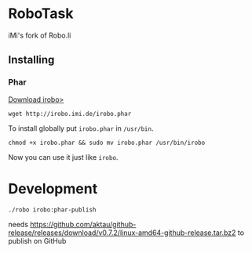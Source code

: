# RoboTask

iMi's fork of Robo.li

## Installing

### Phar

[Download irobo>](http://irobo.imi.de/irobo.phar)

```
wget http://irobo.imi.de/irobo.phar
```

To install globally put `irobo.phar` in `/usr/bin`.

```
chmod +x irobo.phar && sudo mv irobo.phar /usr/bin/irobo
```

Now you can use it just like `irobo`.


# Development

    ./robo irobo:phar-publish

needs https://github.com/aktau/github-release/releases/download/v0.7.2/linux-amd64-github-release.tar.bz2 to publish on GitHub